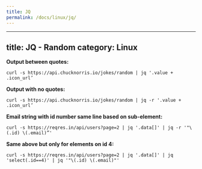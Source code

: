 ```yaml
---
title: JQ
permalink: /docs/linux/jq/
---
```

---
title: JQ - Random
category: Linux
---

**Output between quotes:**
```
curl -s https://api.chucknorris.io/jokes/random | jq '.value + .icon_url’
```

**Output with no quotes:**
```
curl -s https://api.chucknorris.io/jokes/random | jq -r '.value + .icon_url’
```

**Email string with id number same line based on sub-element:**
```
curl -s https://reqres.in/api/users?page=2 | jq '.data[]' | jq -r '"\(.id) \(.email)”'
```

**Same above but only for elements on id 4:**
```
curl -s https://reqres.in/api/users?page=2 | jq '.data[]' | jq 'select(.id==4)' | jq '"\(.id) \(.email)"'
```
